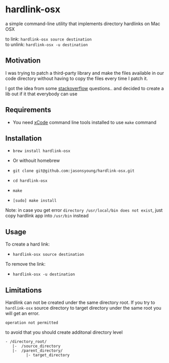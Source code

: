 # hardlink-osx
a simple command-line utility that implements directory hardlinks on Mac OSX

to link: `hardlink-osx source destination`  
to unlink: `hardlink-osx -u destination`

## Motivation
I was trying to patch a third-party library and make the files available in our
code directory without having to copy the files every time I patch it.

I got the idea from some [stackoverflow](http://stackoverflow.com/questions/80875/what-is-the-bash-command-to-create-a-hardlink-to-a-directory-in-os-x)
questions.. and decided to create a lib out if it that everybody can use

## Requirements
- You need [xCode](https://developer.apple.com/technologies/mac/#xcode) command line tools installed to use `make` command

## Installation
- `brew install hardlink-osx`

- Or withouit homebrew

- `git clone git@github.com:jasonsyoung/hardlink-osx.git`
- `cd hardlink-osx`
- `make`
- `[sudo] make install`

Note: in case you get error `directory /usr/local/bin does not exist`, just copy hardlink app into `/usr/bin` instead

## Usage
To create a hard link:
- `hardlink-osx source destination`

To remove the link:
- `hardlink-osx -u destination`


## Limitations
Hardlink can not be created under the same directory root.
If you try to `hardlink-osx` source directory to target directory under the same root you will get an error.
```
operation not permitted
```
to avoid that you should create additonal directory level
```
- /directory_root/
   |-  /source_directory
   |-  /parent_directory/
         |- target_directory
```

